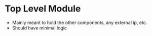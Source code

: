 # Top Level Module
- Mainly meant to hold the other components, any external ip, etc.
- Should have minimal logic